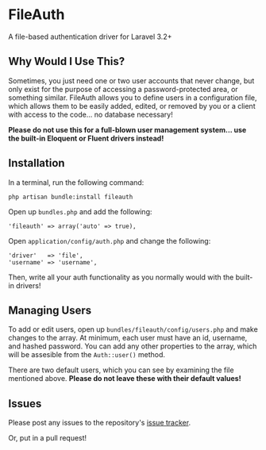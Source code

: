 # FileAuth

A file-based authentication driver for Laravel 3.2+

## Why Would I Use This?

Sometimes, you just need one or two user accounts that never change, but only exist for the purpose of accessing a password-protected area, or something similar. FileAuth allows you to define users in a configuration file, which allows them to be easily added, edited, or removed by you or a client with access to the code... no database necessary!

**Please do not use this for a full-blown user management system... use the built-in Eloquent or Fluent drivers instead!**

## Installation

In a terminal, run the following command:

`php artisan bundle:install fileauth`

Open up `bundles.php` and add the following:

`'fileauth' => array('auto' => true),`

Open `application/config/auth.php` and change the following:

```
'driver'   => 'file',
'username' => 'username',
```

Then, write all your auth functionality as you normally would with the built-in drivers!

## Managing Users

To add or edit users, open up `bundles/fileauth/config/users.php` and make changes to the array. At minimum, each user must have an id, username, and hashed password. You can add any other properties to the array, which will be assesible from the `Auth::user()` method.

There are two default users, which you can see by examining the file mentioned above. **Please do not leave these with their default values!**

## Issues

Please post any issues to the repository's [issue tracker](https://github.com/akuzemchak/laravel-fileauth/issues).

Or, put in a pull request!